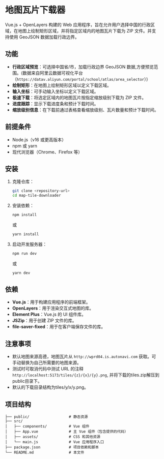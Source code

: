 # 地图瓦片下载器

 Vue.js + OpenLayers 构建的 Web 应用程序，旨在允许用户选择中国的行政区域，在地图上绘制矩形区域，并将指定区域内的地图瓦片下载为 ZIP 文件。并支持使用 GeoJSON 数据加载行政边界。

## 功能
- **行政区域预览**：可选择中国省/市，加载行政边界 GeoJSON 数据,方便预览范围。(数据来自阿里云数据可视化平台（`https://datav.aliyun.com/portal/school/atlas/area_selector`）)
- **绘制矩形**：在地图上绘制矩形区域以定义下载区域。
- **输入坐标**：可手动输入坐标以定义下载区域。
- **极速下载**：将选定区域内的地图瓦片按指定缩放级别下载为 ZIP 文件。
- **进度跟踪**：显示下载进度条和预计下载时间。
- **缩放级别信息**：在下载前通过表格查看缩放级别、瓦片数量和预计下载时间。

## 前提条件
- Node.js（v16 或更高版本）
- npm 或 yarn
- 现代浏览器（Chrome、Firefox 等）

## 安装
1. 克隆仓库：
   ```bash
   git clone <repository-url>
   cd map-tile-downloader
   ```
2. 安装依赖：
   ```bash
   npm install
   ```
   或
   ```bash
   yarn install
   ```
3. 启动开发服务器：
   ```bash
   npm run dev
   ```
   或
   ```bash
   yarn dev
   ```

## 依赖
- **Vue.js**：用于构建应用程序的前端框架。
- **OpenLayers**：用于渲染交互式地图的库。
- **Element Plus**：Vue.js 的 UI 组件库。
- **JSZip**：用于创建 ZIP 文件的库。
- **file-saver-fixed**：用于在客户端保存文件的库。

## 注意事项
- 默认地图来源高德，地图瓦片从 `http://wprd04.is.autonavi.com` 获取。可手动替换为自己所需要的地图来源。
- 测试时可取消代码中测试 URL 的注释`http://localhost:5173/tiles/{z}/{x}/{y}.png`, 并将下载的tiles.zip解压到public目录下。
- 默认的下载目录结构为tiles/y/x/y.png。


## 项目结构
```
├── public/                  # 静态资源
├── src/
│   ├── components/          # Vue 组件
│   ├── App.vue              # 主 Vue 组件（包含提供的代码）
│   ├── assets/              # CSS 和其他资源
│   └── main.js              # Vue 应用程序入口
├── package.json             # 项目依赖和脚本
└── README.md                # 本文件
```

